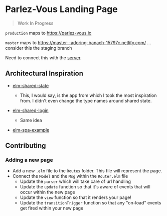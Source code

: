 # Parlez-Vous Landing Page

> Work In Progress

`production` maps to https://parlez-vous.io

`master` maps to https://master--adoring-banach-15797c.netlify.com/ ... consider this the staging branch


Need to connect this with the [server](https://github.com/parlez-vous/server)



## Architectural Inspiration

- [elm-shared-state](https://github.com/ohanhi/elm-shared-state)
  - This, I would say, is the app from which I took the most inspiration from. I didn't even change the type names around shared state.

- [elm-shared-login](https://github.com/jxxcarlson/elm-shared-login)
  - Same idea

- [elm-spa-example](https://github.com/rtfeldman/elm-spa-example)


## Contributing

### Adding a new page

- Add a new `.elm` file to the `Routes` folder. This file will represent the page.
- Connect the `Model` and the `Msg` within the `Router.elm` file
  - Update the `parser` which will take care of url handling
  - Update the `update` function so that it's aware of events that will occur within the new page
  - Update the `view` function so that it renders your page!
  - Update the `transitionTrigger` function so that any "on-load" events get fired within your new page
  

